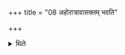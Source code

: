 +++
title = "08 अहोरात्रावासक्तम् भवति"

+++

<details><summary>थिते</summary>

8. It is kept hanging for a day and a night. 
</details>
